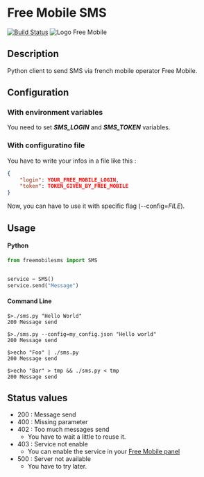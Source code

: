 # Free Mobile SMS
[![Build Status](https://travis-ci.org/hug33k/FreeMobileSMS.svg?branch=master)](https://travis-ci.org/hug33k/FreeMobileSMS)
![Logo Free Mobile](http://www.universfreebox.com/UserFiles/image/freemobile(1).png)

## Description

Python client to send SMS via french mobile operator Free Mobile.

## Configuration

### With environment variables

You need to set ___SMS_LOGIN___ and ___SMS_TOKEN___ variables.

### With configuratino file
You have to write your infos in a file like this :
````json
{
    "login": YOUR_FREE_MOBILE_LOGIN,
    "token": TOKEN_GIVEN_BY_FREE_MOBILE
}
````

Now, you can have to use it with specific flag (--config=_FILE_).

## Usage

#### Python

````python
from freemobilesms import SMS


service = SMS()
service.send("Message")
````

#### Command Line

````shell
$>./sms.py "Hello World"
200 Message send

$>./sms.py --config=my_config.json "Hello world"
200 Message send

$>echo "Foo" | ./sms.py
200 Message send

$>echo "Bar" > tmp && ./sms.py < tmp
200 Message send
````

## Status values

* 200 : Message send
* 400 : Missing parameter
* 402 : Too much messages send
    * You have to wait a little to reuse it.
* 403 : Service not enable
    * You can enable the service in your [Free Mobile panel](https://mobile.free.fr/moncompte/)
* 500 : Server not available
    * You have to try later.
